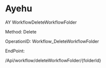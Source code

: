 #     Ayehu


AY WorkflowDeleteWorkflowFolder

Method: Delete

OperationID: Workflow_DeleteWorkflowFolder

EndPoint:

/Api/workflow/deleteWorkflowFolder/{folderId}
